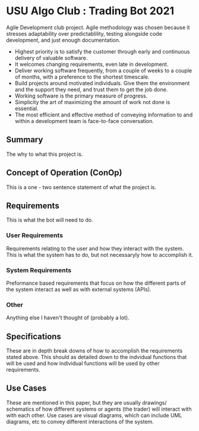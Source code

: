 # USU Algo Club : Trading Bot 2021

Agile Development club project. Agile methodology was chosen because it stresses adaptability over predictablility, testing alongside code development, and just enough documentation.
- Highest priority is to satisfy the customer through early and continuous delivery of valuable software.
- It welcomes changing requirements, even late in development.
- Deliver working software frequently, from a couple of weeks to a couple of months, with a preference to the shortest timescale.
- Build projects around motivated individuals. Give them the environment and the support they need, and trust them to get the job done.
- Working software is the primary measure of progress.
- Simplicity the art of maximizing the amount of work not done is essential.
- The most efficient and effective method of conveying information to and within a development team is face-to-face conversation.

## Summary
The why to what this project is.

## Concept of Operation (ConOp)
This is a one - two sentence statement of what the project is.


## Requirements
This is what the bot will need to do.


### User Requirements
Requirements relating to the user and how they interact with the system. This is what the system has to do, but not necessaryly how to accomplish it.

### System Requirements
Preformance based requirements that focus on how the different parts of the system interact as well as with external systems (APIs).

### Other
Anything else I haven't thought of (probably a lot).

## Specifications
These are in depth break downs of how to accomplish the requirements stated above. This should as detailed down to the indvidual functions that will be used and how individual functions will be used by other requirements.

## Use Cases
These are mentioned in this paper, but they are usually drawings/ schematics of how different systems or agents (the trader) will interact with with each other. Use cases are visual diagrams, which can include UML diagrams, etc to convey different interactions of the system.


